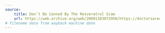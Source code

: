 ```yaml
---
source:
    title: Don’t Be Conned By The Resveratrol Scam
    url: https://web.archive.org/web/20091103072950/https://doctorsaredangerous.com/articles/dont_be_conned_by_the_resveratrol_scam.htm
# filename date from wayback machine date
---
```

